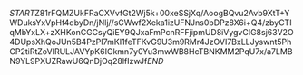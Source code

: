 $START$Z81rFQMZUkFRaCXVvfGt2Wj5k+00xeSSjXq/AoogBQvu2Avb9XtT+YWDuksYxVpHf4dbyDn/jNlj//sCWwf2Xeka1izUFNJns0bDPz8X6i+Q4/zbyCTIqMbYxLX+zXHKonCGCsyQiEY9QJxaFmPcnRFFjipmUD8iVygvCIG8sj63V2O4DUpsXhQoJUn5B4PzPI7mKI1feTFKvG9U3m9RMr4JzOVI7BxLLJyswnt5PhCP2tiRtZoVIRULJAVYpK6IGkmn7y0Yu3mwWB8HcTBNKMM2PqU7x/a7LMBN9YL9PXUZRawU6QnDjOq28lfIzwJf$END$